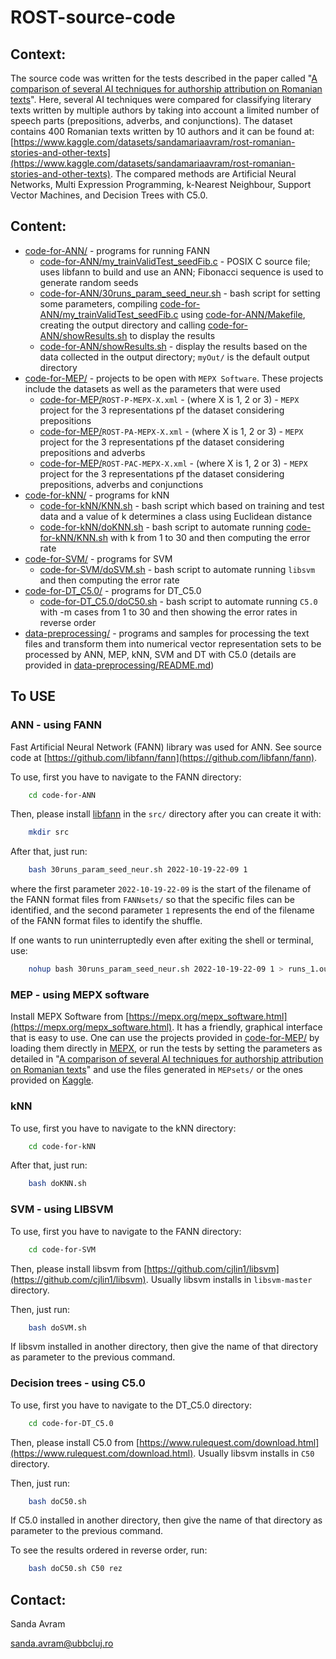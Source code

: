 # ROST-source-code
## Context:

The source code was written for the tests described in the paper called "[A comparison of several AI techniques for authorship attribution on Romanian texts](https://www.researchgate.net/publication/365299177_A_comparison_of_several_AI_techniques_for_authorship_attribution_on_Romanian_texts)". Here, several AI techniques were compared for classifying literary texts written by multiple authors by taking into account a limited number of speech parts (prepositions, adverbs, and conjunctions). The dataset contains 400 Romanian texts written by 10 authors and it can be found at: [https://www.kaggle.com/datasets/sandamariaavram/rost-romanian-stories-and-other-texts](https://www.kaggle.com/datasets/sandamariaavram/rost-romanian-stories-and-other-texts). The compared methods are Artificial Neural Networks, Multi Expression Programming, k-Nearest Neighbour, Support Vector Machines, and Decision Trees with C5.0.

## Content:

* [code-for-ANN/](https://github.com/sanda-avram/ROST-source-code/blob/main/code-for-ANN/) - programs for running FANN
    * [code-for-ANN/my_trainValidTest_seedFib.c](https://github.com/sanda-avram/ROST-source-code/blob/main/code-for-ANN/my_trainValidTest_seedFib.c) - POSIX C source file; uses libfann to build and use an ANN; Fibonacci sequence is used to generate random seeds
    * [code-for-ANN/30runs_param_seed_neur.sh](https://github.com/sanda-avram/ROST-source-code/blob/main/code-for-ANN/30runs_param_seed_neur.sh) - bash script for setting some parameters, compiling [code-for-ANN/my_trainValidTest_seedFib.c](https://github.com/sanda-avram/ROST-source-code/blob/main/code-for-ANN/my_trainValidTest_seedFib.c) using [code-for-ANN/Makefile](https://github.com/sanda-avram/ROST-source-code/blob/main/code-for-ANN/Makefile), creating the output directory and calling [code-for-ANN/showResults.sh](https://github.com/sanda-avram/ROST-source-code/blob/main/code-for-ANN/showResults.sh) to display the results
    * [code-for-ANN/showResults.sh](https://github.com/sanda-avram/ROST-source-code/blob/main/code-for-ANN/showResults.sh) - display the results based on the data collected in the output directory; `myOut/` is the default output directory
* [code-for-MEP/](https://github.com/sanda-avram/ROST-source-code/blob/main/code-for-MEP/) - projects to be open with `MEPX Software`. These projects include the datasets as well as the parameters that were used
    * [code-for-MEP/](https://github.com/sanda-avram/ROST-source-code/tree/main/data-preprocessing/code-for-MEP/)`ROST-P-MEPX-X.xml` - (where X is 1, 2 or 3) -  `MEPX` project for the 3 representations pf the dataset considering prepositions
    * [code-for-MEP/](https://github.com/sanda-avram/ROST-source-code/tree/main/data-preprocessing/code-for-MEP/)`ROST-PA-MEPX-X.xml` - (where X is 1, 2 or 3) - `MEPX` project for the 3 representations pf the dataset considering prepositions and adverbs
    * [code-for-MEP/](https://github.com/sanda-avram/ROST-source-code/tree/main/data-preprocessing/code-for-MEP/)`ROST-PAC-MEPX-X.xml` - (where X is 1, 2 or 3) - `MEPX` project for the 3 representations pf the dataset considering prepositions, adverbs and conjunctions
* [code-for-kNN/](https://github.com/sanda-avram/ROST-source-code/blob/main/code-for-kNN/) - programs for kNN
    * [code-for-kNN/KNN.sh](https://github.com/sanda-avram/ROST-source-code/blob/main/code-for-kNN/KNN.sh) - bash script which based on training and test data and a value of k determines a class using Euclidean distance
    * [code-for-kNN/doKNN.sh](https://github.com/sanda-avram/ROST-source-code/blob/main/code-for-kNN/doKNN.sh) - bash script to automate running [code-for-kNN/KNN.sh](https://github.com/sanda-avram/ROST-source-code/blob/main/code-for-kNN/KNN.sh) with k from 1 to 30 and then computing the error rate
* [code-for-SVM/](https://github.com/sanda-avram/ROST-source-code/blob/main/code-for-SVM/) - programs for SVM
    * [code-for-SVM/doSVM.sh](https://github.com/sanda-avram/ROST-source-code/blob/main/code-for-SVM/doSVM.sh) - bash script to automate running `libsvm` and then computing the error rate
* [code-for-DT_C5.0/](https://github.com/sanda-avram/ROST-source-code/blob/main/code-for-DT_C5.0/doC50.sh) - programs for DT_C5.0
    * [code-for-DT_C5.0/doC50.sh](https://github.com/sanda-avram/ROST-source-code/blob/main/code-for-DT_C5.0/doC50.sh) - bash script to automate running `C5.0` with -m cases from 1 to 30 and then showing the error rates in reverse order
* [data-preprocessing/](https://github.com/sanda-avram/ROST-source-code/blob/main/data-preprocessing/) - programs and samples for processing the text files and transform them into numerical vector representation sets to be processed by ANN, MEP, kNN, SVM and DT with C5.0 (details are provided in [data-preprocessing/README.md](https://github.com/sanda-avram/ROST-source-code/blob/main/data-preprocessing/README.md))

## To USE


### ANN - using FANN

 Fast Artificial Neural Network (FANN) library was used for ANN. See source code at [https://github.com/libfann/fann](https://github.com/libfann/fann).

To use, first you have to navigate to the FANN directory:

```bash
    cd code-for-ANN
```

Then, please install [libfann](https://github.com/libfann/fann) in the `src/` directory after you can create it with:

```bash
    mkdir src
```

After that, just run:

```bash
    bash 30runs_param_seed_neur.sh 2022-10-19-22-09 1
```


 where the first parameter `2022-10-19-22-09` is the start of the filename of the FANN format files from `FANNsets/` so that the specific files can be identified, and the second parameter `1` represents the end of the filename of the FANN format files to identify the shuffle.

 If one wants to run uninterruptedly even after exiting the shell or terminal, use:

 ```bash
     nohup bash 30runs_param_seed_neur.sh 2022-10-19-22-09 1 > runs_1.out &
 ```

### MEP - using MEPX software

Install MEPX Software from [https://mepx.org/mepx_software.html](https://mepx.org/mepx_software.html). It has a friendly, graphical interface that is easy to use. One can use the projects provided in [code-for-MEP/](https://github.com/sanda-avram/ROST-source-code/blob/main/code-for-MEP/) by loading them directly in [MEPX](https://mepx.org/mepx_software.html), or run the tests by setting the parameters as detailed in "[A comparison of several AI techniques for authorship attribution on Romanian texts](https://www.researchgate.net/publication/365299177_A_comparison_of_several_AI_techniques_for_authorship_attribution_on_Romanian_texts)" and use the files generated in `MEPsets/` or the ones provided on [Kaggle](https://www.kaggle.com/datasets/sandamariaavram/rost-romanian-stories-and-other-texts).

### kNN

To use, first you have to navigate to the kNN directory:

```bash
    cd code-for-kNN
```

After that, just run:

```bash
    bash doKNN.sh
```

### SVM - using LIBSVM

To use, first you have to navigate to the FANN directory:

```bash
    cd code-for-SVM
```

Then, please install libsvm from [https://github.com/cjlin1/libsvm](https://github.com/cjlin1/libsvm). Usually libsvm installs in `libsvm-master` directory.

Then, just run:

```bash
    bash doSVM.sh
```

If libsvm installed in another directory, then give the name of that directory as parameter to the previous command.

### Decision trees - using C5.0

To use, first you have to navigate to the DT_C5.0 directory:

```bash
    cd code-for-DT_C5.0
```

Then, please install C5.0 from [https://www.rulequest.com/download.html](https://www.rulequest.com/download.html). Usually libsvm installs in `C50` directory.


Then, just run:

```bash
    bash doC50.sh
```

If C5.0 installed in another directory, then give the name of that directory as parameter to the previous command.


To see the results ordered in reverse order, run:

```bash
    bash doC50.sh C50 rez
```

## Contact:

Sanda Avram

[sanda.avram@ubbcluj.ro](sanda.avram@ubbcluj.ro)
